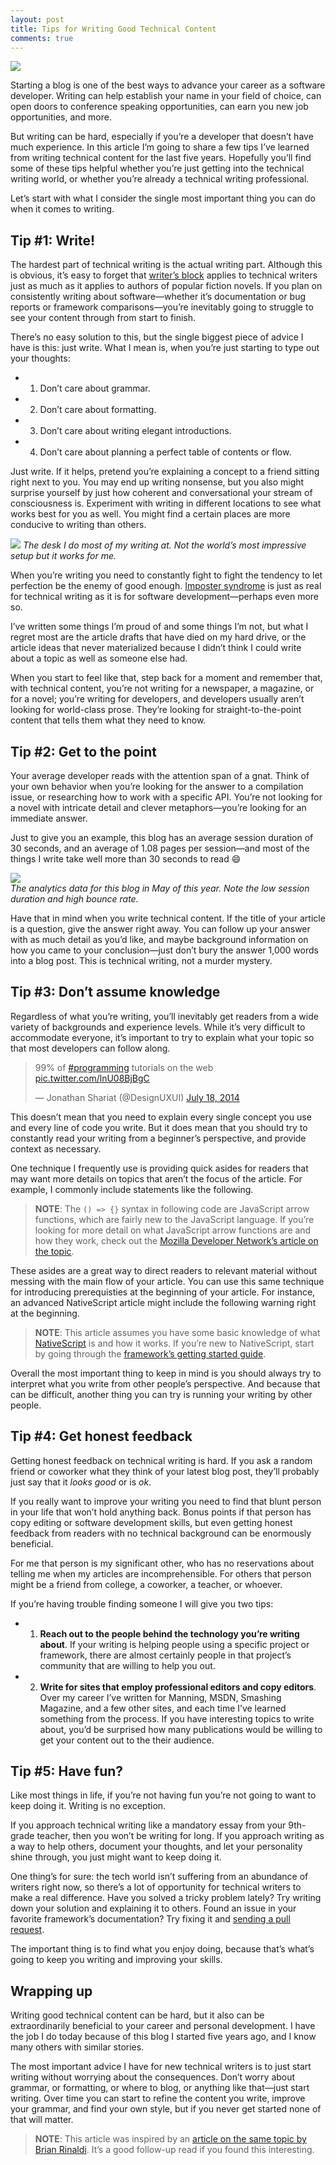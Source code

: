 ```yaml
---
layout: post
title: Tips for Writing Good Technical Content
comments: true
---
```


![](/images/posts/2017-06-02/shelf.png)

Starting a blog is one of the best ways to advance your career as a software developer. Writing can help establish your name in your field of choice, can open doors to conference speaking opportunities, can earn you new job opportunities, and more.

But writing can be hard, especially if you’re a developer that doesn’t have much experience. In this article I’m going to share a few tips I’ve learned from writing technical content for the last five years. Hopefully you’ll find some of these tips helpful whether you’re just getting into the technical writing world, or whether you’re already a technical writing professional.

Let’s start with what I consider the single most important thing you can do when it comes to writing.

## Tip #1: Write!

The hardest part of technical writing is the actual writing part. Although this is obvious, it’s easy to forget that [writer’s block](https://en.wikipedia.org/wiki/Writer%27s_block) applies to technical writers just as much as it applies to authors of popular fiction novels. If you plan on consistently writing about software—whether it’s documentation or bug reports or framework comparisons—you’re inevitably going to struggle to see your content through from start to finish.

There’s no easy solution to this, but the single biggest piece of advice I have is this: just write. What I mean is, when you’re just starting to type out your thoughts:

* 1) Don’t care about grammar.
* 2) Don’t care about formatting.
* 3) Don’t care about writing elegant introductions.
* 4) Don’t care about planning a perfect table of contents or flow.

Just write. If it helps, pretend you’re explaining a concept to a friend sitting right next to you. You may end up writing nonsense, but you also might surprise yourself by just how coherent and conversational your stream of consciousness is. Experiment with writing in different locations to see what works best for you as well. You might find a certain places are more conducive to writing than others.

![](/images/posts/2017-06-02/desk.jpg)
_The desk I do most of my writing at. Not the world’s most impressive setup but it works for me._

When you’re writing you need to constantly fight to fight the tendency to let perfection be the enemy of good enough. [Imposter syndrome](https://en.wikipedia.org/wiki/Impostor_syndrome) is just as real for technical writing as it is for software development—perhaps even more so.

I’ve written some things I’m proud of and some things I’m not, but what I regret most are the article drafts that have died on my hard drive, or the article ideas that never materialized because I didn’t think I could write about a topic as well as someone else had.

When you start to feel like that, step back for a moment and remember that, with technical content, you’re not writing for a newspaper, a magazine, or for a novel; you’re writing for developers, and developers usually aren’t looking for world-class prose. They’re looking for straight-to-the-point content that tells them what they need to know.

## Tip #2: Get to the point

Your average developer reads with the attention span of a gnat. Think of your own behavior when you’re looking for the answer to a compilation issue, or researching how to work with a specific API. You’re not looking for a novel with intricate detail and clever metaphors—you’re looking for an immediate answer.

Just to give you an example, this blog has an average session duration of 30 seconds, and an average of 1.08 pages per session—and most of the things I write take well more than 30 seconds to read 😄

![](/images/posts/2017-06-02/analytics-data.png)
<br><i>The analytics data for this blog in May of this year. Note the low session duration and high bounce rate.</i>

Have that in mind when you write technical content. If the title of your article is a question, give the answer right away. You can follow up your answer with as much detail as you’d like, and maybe background information on how you came to your conclusion—just don’t bury the answer 1,000 words into a blog post. This is technical writing, not a murder mystery.

## Tip #3: Don’t assume knowledge

Regardless of what you’re writing, you’ll inevitably get readers from a wide variety of backgrounds and experience levels. While it’s very difficult to accommodate everyone, it’s important to try to explain what your topic so that most developers can follow along.

<blockquote class="twitter-tweet" data-lang="en"><p lang="en" dir="ltr">99% of <a href="https://twitter.com/hashtag/programming?src=hash">#programming</a> tutorials on the web <a href="http://t.co/lnU08BjBgC">pic.twitter.com/lnU08BjBgC</a></p>&mdash; Jonathan Shariat (@DesignUXUI) <a href="https://twitter.com/DesignUXUI/status/490179377099845632">July 18, 2014</a></blockquote>
<script async src="//platform.twitter.com/widgets.js" charset="utf-8"></script>

This doesn’t mean that you need to explain every single concept you use and every line of code you write. But it does mean that you should try to constantly read your writing from a beginner’s perspective, and provide context as necessary.

One technique I frequently use is providing quick asides for readers that may want more details on topics that aren’t the focus of the article. For example, I commonly include statements like the following.

> **NOTE**: The `() => {}` syntax in following code are JavaScript arrow functions, which are fairly new to the JavaScript language. If you’re looking for more detail on what JavaScript arrow functions are and how they work, check out the [Mozilla Developer Network’s article on the topic](https://developer.mozilla.org/en-US/docs/Web/JavaScript/Reference/Functions/Arrow_functions).

These asides are a great way to direct readers to relevant material without messing with the main flow of your article. You can use this same technique for introducing prerequisties at the beginning of your article. For instance, an advanced NativeScript article might include the following warning right at the beginning.

> **NOTE**: This article assumes you have some basic knowledge of what [NativeScript](https://www.nativescript.org/) is and how it works. If you’re new to NativeScript, start by going through the [framework’s getting started guide](http://docs.nativescript.org/).

Overall the most important thing to keep in mind is you should always try to interpret what you write from other people’s perspective. And because that can be difficult, another thing you can try is running your writing by other people.

## Tip #4: Get honest feedback

Getting honest feedback on technical writing is hard. If you ask a random friend or coworker what they think of your latest blog post, they’ll probably just say that it _looks good_ or is _ok_.

If you really want to improve your writing you need to find that blunt person in your life that won’t hold anything back. Bonus points if that person has copy editing or software development skills, but even getting honest feedback from readers with no technical background can be enormously beneficial.

For me that person is my significant other, who has no reservations about telling me when my articles are incomprehensible. For others that person might be a friend from college, a coworker, a teacher, or whoever.

If you’re having trouble finding someone I will give you two tips:

* 1) **Reach out to the people behind the technology you’re writing about**. If your writing is helping people using a specific project or framework, there are almost certainly people in that project’s community that are willing to help you out.
* 2) **Write for sites that employ professional editors and copy editors**. Over my career I’ve written for Manning, MSDN, Smashing Magazine, and a few other sites, and each time I’ve learned something from the process. If you have interesting topics to write about, you’d be surprised how many publications would be willing to get your content out to the their audience.

## Tip #5: Have fun?

Like most things in life, if you’re not having fun you’re not going to want to keep doing it. Writing is no exception.

If you approach technical writing like a mandatory essay from your 9th-grade teacher, then you won’t be writing for long. If you approach writing as a way to help others, document your thoughts, and let your personality shine through, you just might want to keep doing it.

One thing’s for sure: the tech world isn’t suffering from an abundance of writers right now, so there’s a lot of opportunity for technical writers to make a real difference. Have you solved a tricky problem lately? Try writing down your solution and explaining it to others. Found an issue in your favorite framework’s documentation? Try fixing it and [sending a pull request](https://egghead.io/courses/how-to-contribute-to-an-open-source-project-on-github).

The important thing is to find what you enjoy doing, because that’s what’s going to keep you writing and improving your skills.

## Wrapping up

Writing good technical content can be hard, but it also can be extraordinarily beneficial to your career and personal development. I have the job I do today because of this blog I started five years ago, and I know many others with similar stories.

The most important advice I have for new technical writers is to just start writing without worrying about the consequences. Don’t worry about grammar, or formatting, or where to blog, or anything like that—just start writing. Over time you can start to refine the content you write, improve your grammar, and find your own style, but if you never get started none of that will matter.

> **NOTE**: This article was inspired by an [article on the same topic by Brian Rinaldi](http://www.remotesynthesis.com/blog/writing-for-tech-audience). It’s a good follow-up read if you found this interesting.
